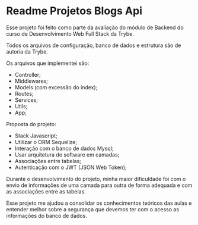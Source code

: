 # Readme Projetos Blogs Api

Esse projeto foi feito como parte da avaliação do módulo de Backend do curso de Desenvolvimento Web Full Stack da Trybe. 

Todos os arquivos de configuração, banco de dados e estrutura são de autoria da Trybe. 

Os arquivos que implementei são:
- Controller;
- Middlewares;
- Models (com excessão do index);
- Routes;
- Services; 
- Utils;
- App;

Proposta do projeto: 
- Stack Javascript;
- Utilizar o ORM Sequelize; 
- Interação com o banco de dados Mysql;
- Usar arquitetura de software em camadas; 
- Associações entre tabelas; 
- Autenticação com o JWT (JSON Web Token);

Durante o desenvolvimento do projeto, minha maior dificuldade foi com o envio de informações de uma camada para outra de forma adequada e com as associações entre as tabelas. 

Esse projeto me ajudou a consolidar os conhecimentos teóricos das aulas e entender melhor sobre a segurança que devemos ter com o acesso as informações do banco de dados. 
